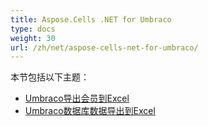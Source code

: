 ```yaml
---
title: Aspose.Cells .NET for Umbraco
type: docs
weight: 30
url: /zh/net/aspose-cells-net-for-umbraco/
---
```


本节包括以下主题：

- [Umbraco导出会员到Excel](/cells/zh/net/umbraco-export-members-to-excel/)
- [Umbraco数据库数据导出到Excel](/cells/zh/net/umbraco-database-data-exporter-to-excel/)
